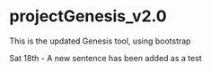 # projectGenesis_v2.0
This is the updated Genesis tool, using bootstrap

Sat 18th - A new sentence has been added as a test
